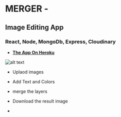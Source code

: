 # MERGER -
## Image Editing App
### React, Node, MongoDb, Express, Cloudinary

-  <a href="https://meme-gen3.herokuapp.com/"><strong> The App On Heroku </strong></a>

![alt text](./public/assets/images/readme/scrrenshot1.png)

- Uplaod images
- Add Text and Colors
- merge the layers
- Download the result image


- 